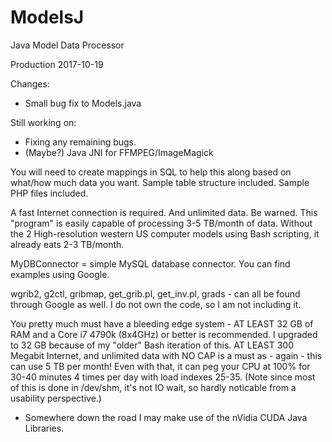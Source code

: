 # ModelsJ
Java Model Data Processor

Production
2017-10-19

Changes:
 - Small bug fix to Models.java
 
Still working on:

 - Fixing any remaining bugs.
 - (Maybe?) Java JNI for FFMPEG/ImageMagick

You will need to create mappings in SQL to help this along based on what/how much data you want. Sample table structure included. Sample PHP files included.

A fast Internet connection is required. And unlimited data. Be warned. This "program" is easily capable of processing 3-5 TB/month of data. Without the 2 High-resolution western US computer models using Bash scripting, it already eats 2-3 TB/month.

MyDBConnector = simple MySQL database connector. You can find examples using Google.

wgrib2, g2ctl, gribmap, get_grib.pl, get_inv.pl, grads - can all be found through Google as well. I do not own the code, so I am not including it.

You pretty much must have a bleeding edge system - AT LEAST 32 GB of RAM and a Core i7 4790k (8x4GHz) or better is recommended. I upgraded to 32 GB because of my "older" Bash iteration of this. AT LEAST 300 Megabit Internet, and unlimited data with NO CAP is a must as - again - this can use 5 TB per month! Even with that, it can peg your CPU at 100% for 30-40 minutes 4 times per day with load indexes 25-35. (Note since most of this is done in /dev/shm, it's not IO wait, so hardly noticable from a usability perspective.)

* Somewhere down the road I may make use of the nVidia CUDA Java Libraries.
